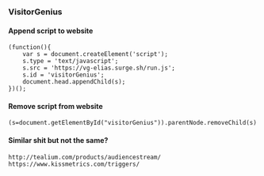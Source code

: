 ### VisitorGenius


#### Append script to website
```
(function(){
	var s = document.createElement('script');
	s.type = 'text/javascript';
	s.src = 'https://vg-elias.surge.sh/run.js';
	s.id = 'visitorGenius';
	document.head.appendChild(s);
})();
```

#### Remove script from website
```
(s=document.getElementById("visitorGenius")).parentNode.removeChild(s)
```

#### Similar shit but not the same?
```
http://tealium.com/products/audiencestream/
https://www.kissmetrics.com/triggers/
```